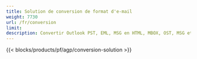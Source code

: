 ```yaml
---
title: Solution de conversion de format d'e-mail 
weight: 7730
url: /fr/conversion
limit: 
description: Convertir Outlook PST, EML, MSG en HTML, MBOX, OST, MSG et plus
---
```


{{< blocks/products/pf/agp/conversion-solution >}} 